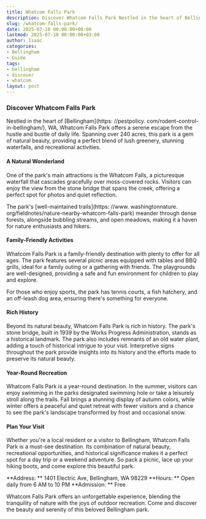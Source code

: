 ```yaml
---
title: Whatcom Falls Park
description: Discover Whatcom Falls Park Nestled in the heart of Bellingham, WA, Whatcom Falls Park offers a serene escape from the hustle and bustle of daily life.
slug: /whatcom-falls-park/
date: 2025-07-10 00:00:00+00:00
lastmod: 2025-07-10 00:00:00+03:00
author: Isaac
categories:
- Bellingham
- Guide
tags:
- bellingham
- discover
- whatcom
layout: post
---
```


###  Discover Whatcom Falls Park

Nestled in the heart of [Bellingham](https: //pestpolicy. com/rodent-control-in-bellingham/), WA, Whatcom Falls Park offers a serene escape from the hustle and bustle of daily life. Spanning over 240 acres, this park is a gem of natural beauty, providing a perfect blend of lush greenery, stunning waterfalls, and recreational activities.

####  A Natural Wonderland

One of the park's main attractions is the Whatcom Falls, a picturesque waterfall that cascades gracefully over moss-covered rocks. Visitors can enjoy the view from the stone bridge that spans the creek, offering a perfect spot for photos and quiet reflection.

The park's [well-maintained trails](https: //www. washingtonnature. org/fieldnotes/nature-nearby-whatcom-falls-park) meander through dense forests, alongside bubbling streams, and open meadows, making it a haven for nature enthusiasts and hikers.

####  Family-Friendly Activities

Whatcom Falls Park is a family-friendly destination with plenty to offer for all ages. The park features several picnic areas equipped with tables and BBQ grills, ideal for a family outing or a gathering with friends. The playgrounds are well-designed, providing a safe and fun environment for children to play and explore.

For those who enjoy sports, the park has tennis courts, a fish hatchery, and an off-leash dog area, ensuring there's something for everyone.

####  Rich History

Beyond its natural beauty, Whatcom Falls Park is rich in history. The park's stone bridge, built in 1939 by the Works Progress Administration, stands as a historical landmark. The park also includes remnants of an old water plant, adding a touch of historical intrigue to your visit. Interpretive signs throughout the park provide insights into its history and the efforts made to preserve its natural beauty.

####  Year-Round Recreation

Whatcom Falls Park is a year-round destination. In the summer, visitors can enjoy swimming in the parks designated swimming hole or take a leisurely stroll along the trails. Fall brings a stunning display of autumn colors, while winter offers a peaceful and quiet retreat with fewer visitors and a chance to see the park's landscape transformed by frost and occasional snow.

####  Plan Your Visit

Whether you're a local resident or a visitor to Bellingham, Whatcom Falls Park is a must-see destination. Its combination of natural beauty, recreational opportunities, and historical significance makes it a perfect spot for a day trip or a weekend adventure. So pack a picnic, lace up your hiking boots, and come explore this beautiful park.

**Address: ** 1401 Electric Ave, Bellingham, WA 98229 **Hours: ** Open daily from 6 AM to 10 PM **Admission: ** Free

Whatcom Falls Park offers an unforgettable experience, blending the tranquility of nature with the joys of outdoor recreation. Come and discover the beauty and serenity of this beloved Bellingham park.

